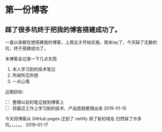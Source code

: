 # 第一份博客
## 踩了很多坑终于把我的博客搭建成功了。
一直以来都在想搭建我的博客，上周五才开始实施，周末lay了，今天踩了无数的坑，终于搭建成功了。

本博客会记录一下几点东西
1. 本人学习到的技术笔记
2. 所闻所见所想
3. 一点心情

近期目标:
* [ ] 整理以前的笔记放到博客上
* [ ] 将最近工作上学习到的技术、产品思路整理出来
2019-01-15

今天将博客从 GitHub pages 迁到了 netlify
用了新的域名
仍然踩了许多坑。。。。。。
2019-01-17
